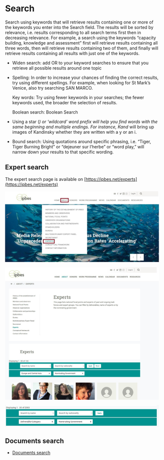 # Search

Search using keywords that will retrieve results containing one or more of the keywords you enter into the Search field. The results will be sorted by relevance, i.e. results corresponding to all search terms first then in decreasing relevance. For example, a search using the keywords “capacity building, knowledge and assessment” first will retrieve results containing all three words, then will retrieve results containing two of them, and finally will retrieve results containing all results with just one of the keywords.

* Widen search: add OR to your keyword searches to ensure that you retrieve all possible results around one topic
* Spelling: In order to increase your chances of finding the correct results, try using different spellings. For example, when looking for St Mark’s Venice, also try searching SAN MARCO.

  Key words: Try using fewer keywords in your searches; the fewer keywords used, the broader the selection of results.

  Boolean search: Boolean Search

* Using a star \(_\) or ‘wildcard’ word prefix will help you find words with the same beginning and multiple endings. For instance, Kand_ will bring up images of Kandinsky whether they are written with a y or an i.
* Bound search: Using quotations around specific phrasing, i.e. “Tiger, Tiger Burning Bright” or “dejeuner sur l’herbe” or “word play,” will narrow down your results to that specific wording.

## Expert search

The expert search page is available on [https://ipbes.net/experts](https://ipbes.net/experts)

![Click on &quot;About&quot; and then select &quot;Experts&quot;](../.gitbook/assets/experts_1.jpg)

![Experts search page](../.gitbook/assets/experts_2.jpg)

![Search for experts by name, nationality, deliverable or nominating government](../.gitbook/assets/experts_3.jpg)

## Documents search

* [Documents search](https://ipbes.net/document-library-categories)

